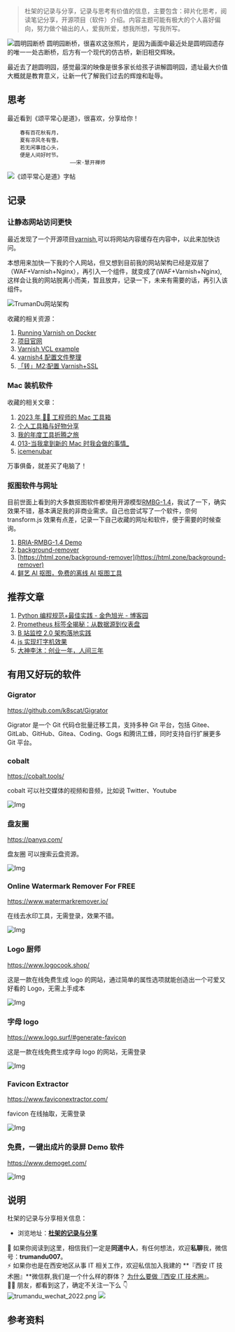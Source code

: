 > 杜架的记录与分享，记录与思考有价值的信息，主要包含：碎片化思考，阅读笔记分享，开源项目（软件）介绍。内容主题可能有极大的个人喜好偏向，努力做个输出的人，爱我所爱，想我所想，写我所写。

![圆明园断桥](https://static.trumandu.top/yank-note-picgo-img-20240826114349.jpg)
圆明园断桥，很喜欢这张照片，是因为画面中最近处是圆明园遗存的唯一一处古断桥，后方有一个现代的仿古桥，新旧相交辉映。

最近去了趟圆明园，感觉最深的映像是很多家长给孩子讲解圆明园，遗址最大价值大概就是教育意义，让新一代了解我们过去的辉煌和耻辱。

## 思考

最近看到《颂平常心是道》，很喜欢，分享给你！

```
    春有百花秋有月，
    夏有凉风冬有雪。
    若无闲事挂心头，
    便是人间好时节。
                    ——宋·慧开禅师
```

![《颂平常心是道》字帖](https://static.trumandu.top/yank-note-picgo-img-20240826125147.png)

## 记录

### 让静态网站访问更快

最近发现了一个开源项目[varnish](https://varnish-cache.org/),可以将网站内容缓存在内容中，以此来加快访问。

本想用来加快一下我的个人网站，但又想到目前我的网站架构已经是双层了（WAF+Varnish+Nginx），再引入一个组件，就变成了(WAF+Varnish+Nginx),这样会让我的网站脱离小而美，暂且放弃，记录一下，未来有需要的话，再引入该组件。

![TrumanDu网站架构](https://static.trumandu.top/yank-note-picgo-img-20240826120539.png)

收藏的相关资源：

1. [Running Varnish on Docker](https://www.varnish-software.com/developers/tutorials/running-varnish-docker/)
2. [项目官网](https://varnish-cache.org/)
3. [Varnish VCL example](https://gist.github.com/rachelandrew/6a2693d3cd6fb9268756)
4. [varnish4 配置文件整理](https://www.cnblogs.com/dannylinux/p/8574235.html)
5. [「转」M2:配置 Varnish+SSL](https://blog.yroot.win/pei-zhi-varnish-ssl/)

### Mac 装机软件

收藏的相关文章：

1. [2023 年 🧑‍💻 工程师的 Mac 工具箱](https://juejin.cn/post/7292428123849293887)
2. [个人工具箱与好物分享](https://blog.ursb.me/posts/tools/)
3. [我的年度工具折腾之旅](https://tw93.fun/2024-02-09/tools.html)
4. [013-当我拿到新的 Mac 时我会做的事情\_](https://kydins.com/posts/38fdb9c0.html)
5. [icemenubar](https://icemenubar.app/)

万事俱备，就差买了电脑了！

### 抠图软件与网址

目前世面上看到的大多数抠图软件都使用开源模型[RMBG-1.4](https://huggingface.co/briaai/RMBG-1.4)，我试了一下，确实效果不错，基本满足我的非商业需求。自己也尝试写了一个软件，奈何 transform.js 效果有点差，记录一下自己收藏的网址和软件，便于需要的时候查询。

1. [BRIA-RMBG-1.4 Demo](https://huggingface.co/spaces/briaai/BRIA-RMBG-1.4)
2. [background-remover](https://shoteasy.fun/background-remover/)
3. [https://html.zone/background-remover](https://html.zone/background-remover)
4. [鲜艺 AI 抠图，免费的离线 AI 抠图工具](https://kt.94xy.com/)

## 推荐文章

1. [Python 编程规范+最佳实践 - 金色旭光 - 博客园](https://www.cnblogs.com/goldsunshine/p/18080982#%E5%91%BD%E5%90%8D)
2. [Prometheus 标签全揭秘：从数据源到仪表盘](https://mp.weixin.qq.com/s/M6o74ME181iBZZkM42hmXw)
3. [B 站监控 2.0 架构落地实践](https://mp.weixin.qq.com/s/gTB_hEXJQ2gz_oP7VN3-dg)
4. [js 实现打字机效果](https://webdesign.tutsplus.com/how-to-create-an-auto-text-typing-effect-with-vanilla-javascript--cms-108795t)
5. [大神李沐：创业一年，人间三年](https://zhuanlan.zhihu.com/p/714533901)

## 有用又好玩的软件

### Gigrator

https://github.com/k8scat/Gigrator

Gigrator 是一个 Git 代码仓批量迁移工具，支持多种 Git 平台，包括 Gitee、GitLab、GitHub、Gitea、Coding、Gogs 和腾讯工蜂，同时支持自行扩展更多 Git 平台。

### cobalt

https://cobalt.tools/

cobalt 可以社交媒体的视频和音频，比如说 Twitter、Youtube

![Img](https://static.trumandu.top/yank-note-picgo-img-20240826124018.png)

### 盘友圈

https://panyq.com/

盘友圈 可以搜索云盘资源。

![Img](https://static.trumandu.top/yank-note-picgo-img-20240826131702.png)

### Online Watermark Remover For FREE

https://www.watermarkremover.io/

在线去水印工具，无需登录，效果不错。

![Img](https://static.trumandu.top/yank-note-picgo-img-20240826132201.png)

### Logo 厨师

https://www.logocook.shop/

这是一款在线免费生成 logo 的网站，通过简单的属性选项就能创造出一个可爱又好看的 Logo，无需上手成本

![Img](https://static.trumandu.top/yank-note-picgo-img-20240826134736.png)

### 字母 logo

https://www.logo.surf/#generate-favicon

这是一款在线免费生成字母 logo 的网站，无需登录

![Img](https://static.trumandu.top/yank-note-picgo-img-20240826205322.png)

### Favicon Extractor

https://www.faviconextractor.com/

favicon 在线抽取，无需登录

![Img](https://static.trumandu.top/yank-note-picgo-img-20240826210158.png)

### 免费，一键出成片的录屏 Demo 软件

https://www.demoget.com/

![Img](https://static.trumandu.top/yank-note-picgo-img-20240826214859.png)

## 说明

杜架的记录与分享相关信息：

-   浏览地址：[**杜架的记录与分享**](http://blog.trumandu.top/categories/杜架的记录与分享/)

🙌 如果你阅读到这里，相信我们一定是**同道中人**，有任何想法，欢迎**私聊**我，微信号：**trumandu007**。<br />⚡️ 如果你也是在西安地区从事 IT 相关工作，欢迎私信加入我建的 **『西安 IT 技术圈』**微信群,我们是一个什么样的群体？ [为什么要做『西安 IT 技术圈』](https://mp.weixin.qq.com/s?__biz=MzI4NTMwNTQ5Mg==&mid=2247483684&idx=1&sn=4c1f96c16463601a7e220a06649f4cd3)。<br />👬🏻 朋友，都看到这了，确定不关注一下么 👇<br />
![trumandu_wechat_2022.png](http://static.trumandu.top/trumandu_wechat_2022.png)
![](https://static.trumandu.top/view_good_share.gif)

## 参考资料
